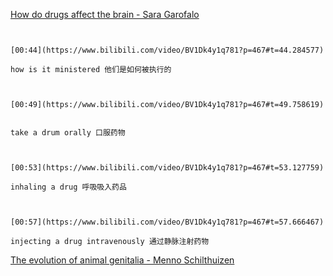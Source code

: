 [How do drugs affect the brain - Sara Garofalo](https://www.bilibili.com/video/BV1Dk4y1q781?p=467)

```ad-note


[00:44](https://www.bilibili.com/video/BV1Dk4y1q781?p=467#t=44.284577)

how is it ministered 他们是如何被执行的

```

```ad-note


[00:49](https://www.bilibili.com/video/BV1Dk4y1q781?p=467#t=49.758619)


take a drum orally 口服药物

```

```ad-note


[00:53](https://www.bilibili.com/video/BV1Dk4y1q781?p=467#t=53.127759)

inhaling a drug 呼吸吸入药品

```

```ad-note


[00:57](https://www.bilibili.com/video/BV1Dk4y1q781?p=467#t=57.666467)

injecting a drug intravenously 通过静脉注射药物

```

[The evolution of animal genitalia - Menno Schilthuizen](https://www.bilibili.com/video/BV1Dk4y1q781?p=468)

```ad-note



```